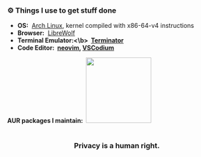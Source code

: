 ### ⚙️ Things I use to get stuff done

- <b>OS:</b> &nbsp;[Arch Linux](https://archlinux.org/), kernel compiled with x86-64-v4 instructions
- <b>Browser:</b> &nbsp;[LibreWolf](https://librewolf.net/)
- <b>Terminal Emulator:<\b> &nbsp;[Terminator](https://gnome-terminator.org/)
- <b>Code Editor:</b> &nbsp;[neovim](https://neovim.io/), [VSCodium](https://vscodium.com/)

<b>AUR packages I maintain:</b> &nbsp;<a href="https://aur.archlinux.org/packages?SeB=m&K=knedl1k"><img src="https://aur.archlinux.org/static/css/archnavbar/aurlogo.png" width="150"></a>

</details>

#

<div align="center">

  ### Privacy is a human right.

</div>
